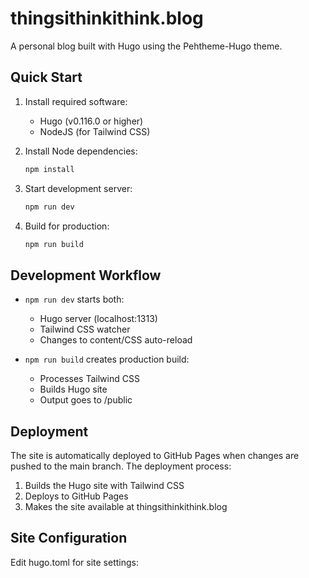 # thingsithinkithink.blog

A personal blog built with Hugo using the Pehtheme-Hugo theme.

## Quick Start

1. Install required software:
   - Hugo (v0.116.0 or higher)
   - NodeJS (for Tailwind CSS)

2. Install Node dependencies:
   ```bash
   npm install
   ```

3. Start development server:
   ```bash
   npm run dev
   ```

4. Build for production:
   ```bash
   npm run build
   ```

## Development Workflow

- `npm run dev` starts both:
  - Hugo server (localhost:1313)
  - Tailwind CSS watcher
  - Changes to content/CSS auto-reload

- `npm run build` creates production build:
  - Processes Tailwind CSS
  - Builds Hugo site
  - Output goes to /public

## Deployment

The site is automatically deployed to GitHub Pages when changes are pushed to the main branch. The deployment process:

1. Builds the Hugo site with Tailwind CSS
2. Deploys to GitHub Pages
3. Makes the site available at thingsithinkithink.blog

## Site Configuration

Edit hugo.toml for site settings: